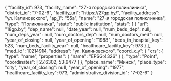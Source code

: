 {
    "facility_id": 973,
    "facility_name": "27-я городская поликлиника",
    "district_id": "7-02-6",
    "facility_url": "https:\/\/27gp.by\/",
    "facility_address": "ул. Калиновского",
    "ap_1": "55а",
    "name": "27-я городская поликлиника",
    "type": "Поликлиника",
    "state": "public institution",
    "stats": [
        {
            "url": "18gp.by",
            "dep_name": null,
            "date_year": null,
            "num_beds_dep": null,
            "num_deps_year": null,
            "num_doctors_dep": null,
            "num_doctors_med": null,
            "year_of_closing": null,
            "year_of_opening": "1988",
            "beds_in_hospital_key": 523,
            "num_beds_facility_year": null,
            "healthcare_facility_key": 973
        }
    ],
    "med_id": 10214914,
    "address": "ул. Калиновского",
    "coord_x_y": {
        "crs": {
            "type": "name",
            "properties": {
                "name": "EPSG:4326"
            }
        },
        "type": "Point",
        "coordinates": [
            27.6302,
            53.9477
        ]
    },
    "place_name": "Минск",
    "place_type": "city",
    "year_of_closing": null,
    "year_of_opening": "1977",
    "healthcare_facility_key": 973,
    "administrative_division_id": "7-02-6"
}